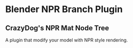 # Blender NPR Branch Plugin

## CrazyDog's NPR Mat Node Tree

A plugin that modify your model with NPR style rendering.